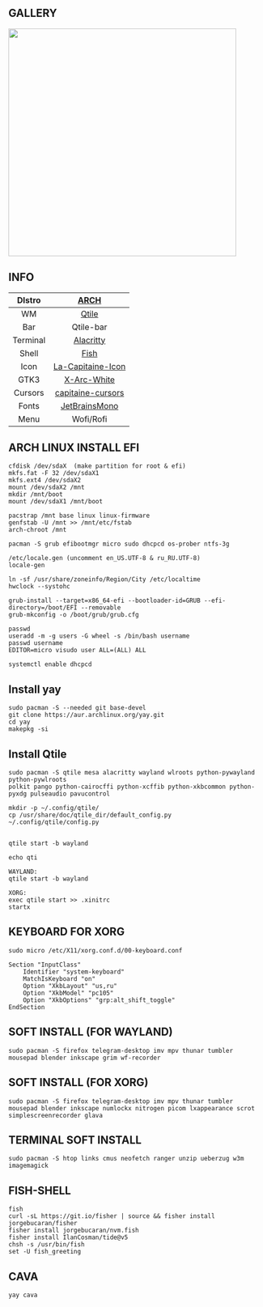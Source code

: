 ## GALLERY
<img src="https://notabug.org/owl410/owl_dotfiles/raw/master/NEWM/newm_nord/.img/111.png" width="450" align="center">

  
## INFO
|DIstro|[ARCH](https://archlinux.org/)|
|:---:|:---:|
|WM|[Qtile](https://docs.qtile.org)|
|Bar|Qtile-bar|
|Terminal|[Alacritty](https://github.com/alacritty/alacritty)|
|Shell|[Fish](https://fishshell.com/)|
|Icon|[La-Capitaine-Icon](https://github.com/keeferrourke/la-capitaine-icon-theme.git)|
|GTK3|[X-Arc-White](https://www.gnome-look.org/p/1167049/)|
|Cursors|[capitaine-cursors](https://github.com/keeferrourke/capitaine-cursors)|
|Fonts|[JetBrainsMono](https://www.jetbrains.com/lp/mono/)|
|Menu|Wofi/Rofi|
  
## ARCH LINUX INSTALL EFI
  
```
cfdisk /dev/sdaX  (make partition for root & efi)
mkfs.fat -F 32 /dev/sdaX1  
mkfs.ext4 /dev/sdaX2  
mount /dev/sdaX2 /mnt  
mkdir /mnt/boot
mount /dev/sdaX1 /mnt/boot  
  
pacstrap /mnt base linux linux-firmware  
genfstab -U /mnt >> /mnt/etc/fstab  
arch-chroot /mnt  
  
pacman -S grub efibootmgr micro sudo dhcpcd os-prober ntfs-3g  

/etc/locale.gen (uncomment en_US.UTF-8 & ru_RU.UTF-8)  
locale-gen  
  
ln -sf /usr/share/zoneinfo/Region/City /etc/localtime  
hwclock --systohc 

grub-install --target=x86_64-efi --bootloader-id=GRUB --efi-directory=/boot/EFI --removable  
grub-mkconfig -o /boot/grub/grub.cfg  

passwd  
useradd -m -g users -G wheel -s /bin/bash username  
passwd username  
EDITOR=micro visudo user ALL=(ALL) ALL  
  
systemctl enable dhcpcd  
```  

## Install yay
```
sudo pacman -S --needed git base-devel  
git clone https://aur.archlinux.org/yay.git  
cd yay  
makepkg -si
```  
  
## Install Qtile
```
sudo pacman -S qtile mesa alacritty wayland wlroots python-pywayland python-pywlroots  
polkit pango python-cairocffi python-xcffib python-xkbcommon python-pyxdg pulseaudio pavucontrol  
  
mkdir -p ~/.config/qtile/  
cp /usr/share/doc/qtile_dir/default_config.py ~/.config/qtile/config.py  
  

qtile start -b wayland  

echo qti
```  
```
WAYLAND: 
qtile start -b wayland  

XORG:
exec qtile start >> .xinitrc
startx
``` 
  
## KEYBOARD FOR XORG  
```
sudo micro /etc/X11/xorg.conf.d/00-keyboard.conf  
  
Section "InputClass"  
    Identifier "system-keyboard"  
    MatchIsKeyboard "on"  
    Option "XkbLayout" "us,ru"  
    Option "XkbModel" "pc105"  
    Option "XkbOptions" "grp:alt_shift_toggle"  
EndSection  
``` 
  
## SOFT INSTALL (FOR WAYLAND)
```
sudo pacman -S firefox telegram-desktop imv mpv thunar tumbler mousepad blender inkscape grim wf-recorder  
```  

## SOFT INSTALL (FOR XORG)
```
sudo pacman -S firefox telegram-desktop imv mpv thunar tumbler mousepad blender inkscape numlockx nitrogen picom lxappearance scrot simplescreenrecorder glava  
```  
 
## TERMINAL SOFT INSTALL
```
sudo pacman -S htop links cmus neofetch ranger unzip ueberzug w3m imagemagick  
```  
  
## FISH-SHELL 
```
fish  
curl -sL https://git.io/fisher | source && fisher install jorgebucaran/fisher  
fisher install jorgebucaran/nvm.fish  
fisher install IlanCosman/tide@v5  
chsh -s /usr/bin/fish  
set -U fish_greeting  
```  
  
## CAVA 
```
yay cava  
```  